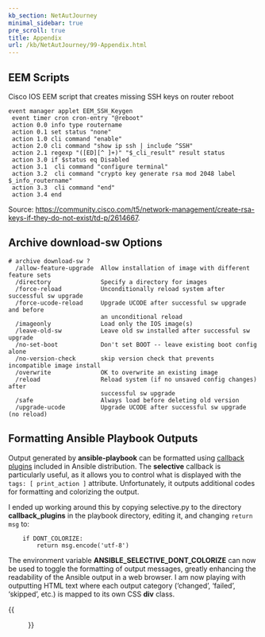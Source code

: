 ```yaml
---
kb_section: NetAutJourney
minimal_sidebar: true
pre_scroll: true
title: Appendix
url: /kb/NetAutJourney/99-Appendix.html
---
```

## EEM Scripts

Cisco IOS EEM script that creates missing SSH keys on router reboot

```
event manager applet EEM_SSH_Keygen
 event timer cron cron-entry "@reboot"
 action 0.0 info type routername
 action 0.1 set status "none"
 action 1.0 cli command "enable"
 action 2.0 cli command "show ip ssh | include ^SSH"
 action 2.1 regexp "([ED][^ ]+)" "$_cli_result" result status
 action 3.0 if $status eq Disabled
 action 3.1  cli command "configure terminal"
 action 3.2  cli command "crypto key generate rsa mod 2048 label $_info_routername"
 action 3.3  cli command "end"
 action 3.4 end
```

Source: https://community.cisco.com/t5/network-management/create-rsa-keys-if-they-do-not-exist/td-p/2614667.

## Archive download-sw Options

```
# archive download-sw ?
  /allow-feature-upgrade  Allow installation of image with different feature sets
  /directory              Specify a directory for images
  /force-reload           Unconditionally reload system after successful sw upgrade
  /force-ucode-reload     Upgrade UCODE after successful sw upgrade and before
                          an unconditional reload
  /imageonly              Load only the IOS image(s)
  /leave-old-sw           Leave old sw installed after successful sw upgrade
  /no-set-boot            Don't set BOOT -- leave existing boot config alone
  /no-version-check       skip version check that prevents incompatible image install
  /overwrite              OK to overwrite an existing image
  /reload                 Reload system (if no unsaved config changes) after
                          successful sw upgrade
  /safe                   Always load before deleting old version
  /upgrade-ucode          Upgrade UCODE after successful sw upgrade (no reload)
```

## Formatting Ansible Playbook Outputs

Output generated by **ansible-playbook** can be formatted using
[callback plugins](https://docs.ansible.com/ansible/latest/plugins/callback.html) included
in Ansible distribution. The **selective** callback is particularly useful, as it allows
you to control what is displayed with the `tags: [ print_action ]` attribute. Unfortunately,
it outputs additional codes for formatting and colorizing the output.

I ended up working around this by copying selective.py to the directory **callback_plugins**
in the playbook directory, editing it, and changing `return msg` to:

```
    if DONT_COLORIZE:
        return msg.encode('utf-8')
```

The environment variable **ANSIBLE_SELECTIVE_DONT_COLORIZE** can now be used to toggle the
formatting of output messages, greatly enhancing the readability of the Ansible output in
a web browser. I am now playing with outputting HTML text where each output category
(‘changed’, ‘failed’, ‘skipped’, etc.) is mapped to its own CSS **div** class.

{{<figure src="Playbook-Output.png" caption="Ansible playbook output">}}